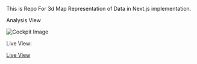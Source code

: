 This is Repo For 3d Map Representation of Data in Next.js implementation.

Analysis View

![Cockpit Image](https://i.ibb.co/1bRfp9K/localhost-3000.png)

Live View:

[Live View](https://github.com/AdilRaza02/predict.ly-pub/blob/main/live-view.mp4)